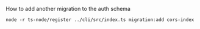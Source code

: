 How to add another migration to the auth schema

```
node -r ts-node/register ../cli/src/index.ts migration:add cors-index
```